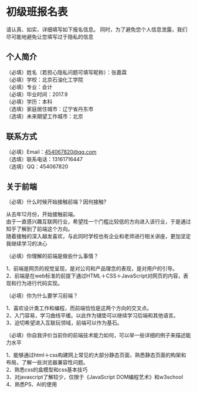 # 初级班报名表

请认真、如实、详细填写如下报名信息。
同时，为了避免您个人信息泄露，我们尽可能地避免让您填写过于隐私的信息

## 个人简介

（必填）姓名（若担心隐私问题可填写昵称）：张嘉霖  
（必填）学校：北京石油化工学院  
（必填）专业：会计  
（必填）毕业时间：2017.9  
（必填）学历：本科  
（选填）家庭居住城市：辽宁省丹东市  
（选填）未来期望工作城市：北京  

## 联系方式

（必填）Email：454067820@qq.com  
（选填）联系电话：13161716447  
（选填）QQ：454067820  

## 关于前端

（必填）什么时候开始接触前端？因何接触?

从去年12月份，开始接触前端。  
由于一直感兴趣互联网行业，希望找一个门槛比较低的方向进入该行业，于是通过知乎了解到了前端这个方向。  
随着接触的深入越发喜欢，与此同时学校也有企业和老师进行相关讲座，更加坚定我继续学习的决心  

（必填）你理解的前端是做些什么事情？

1、前端是网页的视觉呈现，是对公司和产品理念的表现，是对用户的引导。  
2、前端是在web标准的前提下通过HTML＋CSS＋JavaScript对网页的内容，表现和行为进行代码实现。  

（必填）你为什么要学习前端？

1、喜欢设计类工作和编程，而前端恰恰是这两个方向的交叉点。  
2、入门容易，学习曲线平缓。以此作为铺垫可以继续学习后端和其他语言。  
3、迫切希望进入互联玩领域，前端可以作为基石。  


（必填）你自我评价当前你的前端技术能力如何，可以举一些详细的例子来描述能力水平

1、能够通过html＋css构建网上常见的大部分静态页面，熟悉静态页面的构架和布局，了解一些浏览器兼容性问题。  
2、熟悉css的盒模型和css基本技巧  
3、对javascript了解较少，仅限于《JavaScript DOM编程艺术》和w3school  
4、熟悉PS、AI的使用  


